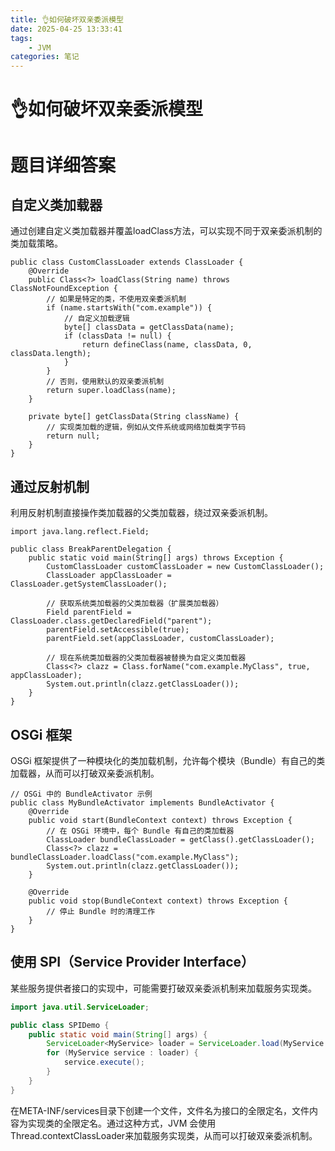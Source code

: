 ```yaml
---
title: 👌如何破坏双亲委派模型
date: 2025-04-25 13:33:41
tags:
	- JVM
categories: 笔记
--- 
```

# 👌如何破坏双亲委派模型

# 题目详细答案
## 自定义类加载器
通过创建自定义类加载器并覆盖loadClass方法，可以实现不同于双亲委派机制的类加载策略。

```plain
public class CustomClassLoader extends ClassLoader {
    @Override
    public Class<?> loadClass(String name) throws ClassNotFoundException {
        // 如果是特定的类，不使用双亲委派机制
        if (name.startsWith("com.example")) {
            // 自定义加载逻辑
            byte[] classData = getClassData(name);
            if (classData != null) {
                return defineClass(name, classData, 0, classData.length);
            }
        }
        // 否则，使用默认的双亲委派机制
        return super.loadClass(name);
    }

    private byte[] getClassData(String className) {
        // 实现类加载的逻辑，例如从文件系统或网络加载类字节码
        return null;
    }
}
```

## 通过反射机制
利用反射机制直接操作类加载器的父类加载器，绕过双亲委派机制。

```plain
import java.lang.reflect.Field;

public class BreakParentDelegation {
    public static void main(String[] args) throws Exception {
        CustomClassLoader customClassLoader = new CustomClassLoader();
        ClassLoader appClassLoader = ClassLoader.getSystemClassLoader();

        // 获取系统类加载器的父类加载器（扩展类加载器）
        Field parentField = ClassLoader.class.getDeclaredField("parent");
        parentField.setAccessible(true);
        parentField.set(appClassLoader, customClassLoader);

        // 现在系统类加载器的父类加载器被替换为自定义类加载器
        Class<?> clazz = Class.forName("com.example.MyClass", true, appClassLoader);
        System.out.println(clazz.getClassLoader());
    }
}
```

## OSGi 框架
OSGi 框架提供了一种模块化的类加载机制，允许每个模块（Bundle）有自己的类加载器，从而可以打破双亲委派机制。

```plain
// OSGi 中的 BundleActivator 示例
public class MyBundleActivator implements BundleActivator {
    @Override
    public void start(BundleContext context) throws Exception {
        // 在 OSGi 环境中，每个 Bundle 有自己的类加载器
        ClassLoader bundleClassLoader = getClass().getClassLoader();
        Class<?> clazz = bundleClassLoader.loadClass("com.example.MyClass");
        System.out.println(clazz.getClassLoader());
    }

    @Override
    public void stop(BundleContext context) throws Exception {
        // 停止 Bundle 时的清理工作
    }
}
```

## 使用 SPI（Service Provider Interface）
某些服务提供者接口的实现中，可能需要打破双亲委派机制来加载服务实现类。

```java
import java.util.ServiceLoader;

public class SPIDemo {
    public static void main(String[] args) {
        ServiceLoader<MyService> loader = ServiceLoader.load(MyService.class);
        for (MyService service : loader) {
            service.execute();
        }
    }
}
```

在META-INF/services目录下创建一个文件，文件名为接口的全限定名，文件内容为实现类的全限定名。通过这种方式，JVM 会使用Thread.contextClassLoader来加载服务实现类，从而可以打破双亲委派机制。